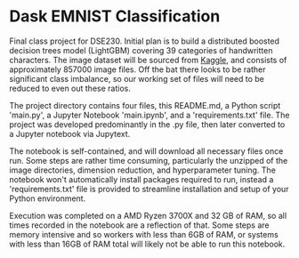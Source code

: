 # Dask EMNIST Classification

Final class project for DSE230. Initial plan is to build a distributed boosted decision trees model (LightGBM) covering 39 categories of handwritten characters. The image dataset will be sourced from [Kaggle](https://www.kaggle.com/vaibhao/handwritten-characters), and consists of approximately 857000 image files. Off the bat there looks to be rather significant class imbalance, so our working set of files will need to be reduced to even out these ratios.

The project directory contains four files, this README.md, a Python script 'main.py', a Jupyter Notebook 'main.ipynb', and a 'requirements.txt' file. The project was developed predominantly in the .py file, then later converted to a Jupyter notebook via Jupytext.

The notebook is self-contained, and will download all necessary files once run. Some steps are rather time consuming, particularly the unzipped of the image directories, dimension reduction, and hyperparameter tuning. The notebook won't automatically install packages required to run, instead a 'requirements.txt' file is provided to streamline installation and setup of your Python environment.

Execution was completed on a AMD Ryzen 3700X and 32 GB of RAM, so all times recorded in the notebook are a reflection of that. Some steps are memory intensive and so workers with less than 6GB of RAM, or systems with less than 16GB of RAM total will likely not be able to run this notebook.